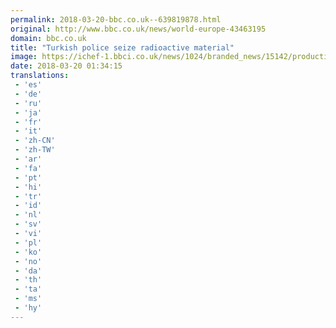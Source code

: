 ```yaml
---
permalink: 2018-03-20-bbc.co.uk--639819878.html
original: http://www.bbc.co.uk/news/world-europe-43463195
domain: bbc.co.uk
title: "Turkish police seize radioactive material"
image: https://ichef-1.bbci.co.uk/news/1024/branded_news/15142/production/_100483368_gettyimages-115566615.jpg
date: 2018-03-20 01:34:15
translations: 
 - 'es'
 - 'de'
 - 'ru'
 - 'ja'
 - 'fr'
 - 'it'
 - 'zh-CN'
 - 'zh-TW'
 - 'ar'
 - 'fa'
 - 'pt'
 - 'hi'
 - 'tr'
 - 'id'
 - 'nl'
 - 'sv'
 - 'vi'
 - 'pl'
 - 'ko'
 - 'no'
 - 'da'
 - 'th'
 - 'ta'
 - 'ms'
 - 'hy'
---
```


